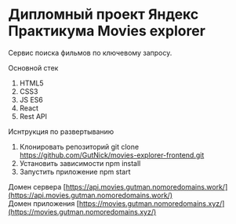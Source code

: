# Дипломный проект Яндекс Практикума Movies explorer

Сервис поиска фильмов по ключевому запросу. 

Основной стек 
1. HTML5
2. CSS3
3. JS ES6
4. React
5. Rest API 

Иснтрукция по развертыванию 
1. Клонировать репозиторий git clone https://github.com/GutNick/movies-explorer-frontend.git
2. Установить зависимости npm install
3. Запустить приложение npm start

Домен сервера [https://api.movies.gutman.nomoredomains.work/](https://api.movies.gutman.nomoredomains.work/)  
Домен приложения [https://movies.gutman.nomoredomains.xyz/](https://movies.gutman.nomoredomains.xyz/)
